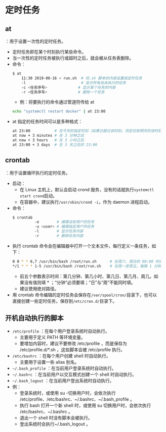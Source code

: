 # 定时任务

## at

：用于设置一次性的定时任务。
- 定时任务即在某个时刻执行某些命令。
- 当一次性的定时任务被执行或超时之后，就会被从任务表删除。
- 命令：
    ```sh
    $ at
        11:30 2019-08-16 < run.sh  # 将.sh 脚本的内容设置成定时任务
        -l                         # 显示所有尚未执行的任务
        -c <任务序号>              # 显示某个任务的内容
        -r <任务序号>              # 删除一个任务
    ```
    - 例：将要执行的命令通过管道符传给 at
    ```sh
    echo "systemctl restart docker" | at 23:00
    ```
- at 指定的任务时间可以是多种格式：
    ```sh
    at 23:00           # 在今天的指定时刻（如果已超过该时刻，则定位到明天的该时刻）
    at now + 3 minutes # 在 3 分钟之后
    at now + 3 hours   # 在 3 小时之后
    at 23:00 + 3 days  # 在 3 天之后的 23:00
    ```

## crontab

：用于设置循环执行的定时任务。
- 启动：
  - 在 Linux 主机上，默认会启动 crond 服务，没有的话就执行`systemctl start crond`启动。
  - 在容器中，建议执行`/usr/sbin/crond -i`，作为 daemon 进程启动。
- 命令：
    ```sh
    $ crontab
              -e        # 编辑当前用户的任务
              -u <user> # 编辑指定用户的任务
              -l        # 显示任务内容
              -r        # 删除任务内容
    ```
- 执行 crontab 命令会在编辑器中打开一个文本文件，每行定义一条任务，如下：
    ```sh
    0 0 * * 6,7 /usr/bin/bash /root/run.sh      # 在周六、周日的 00:00 时刻执行任务
    */1 * * * 1-5 /usr/bin/bash /root/run.sh    # 在周一至周五，每隔 1 分钟执行一次任务
    ```
    - 前五个参数表示时间：第几分钟、第几小时、第几日、第几月、周几。如果没有值则填 * ；“分钟”必须要填；“日”与“周”不能同时填。
    - 建议使用绝对路径。
- 用 crontab 命令编辑的定时任务会保存在`/var/spool/cron/`目录下，也可以直接创建一些定时任务，保存到`/etc/cron.d/`目录下。

## 开机自动执行的脚本

- `/etc/profile` ：在每个用户登录系统时自动执行。
  - 主要用于定义 PATH 等环境变量。
  - 要增加内容时，建议不要修改 /etc/profile ，而是保存为 /etc/profile.d/*.sh ，这些脚本会被 /etc/profile 执行。
- `/etc/bashrc` ：在每个用户创建 shell 时自动执行。
  - 主要用于设置一些 alias 别名。
- `~/.bash_profile` ：在当前用户登录系统时自动执行。
- `~/.bashrc` ：在当前用户以交互模式创建一个 shell 时自动执行。
- `~/.bash_logout` ：在当前用户登出系统时自动执行。
- 例：
  - 登录系统时，或使用 su -切换用户时，会依次执行 /etc/profile、/etc/bashrc、~/.bashrc、~/.bash_profile 。
  - 执行 bash 打开一个新 shell 时，或使用 su 切换用户时，会依次执行 /etc/bashrc、~/.bashrc 。
  - 退出一个 shell 时没有脚本会被执行。
  - 登出系统时会执行~/.bash_logout 。
